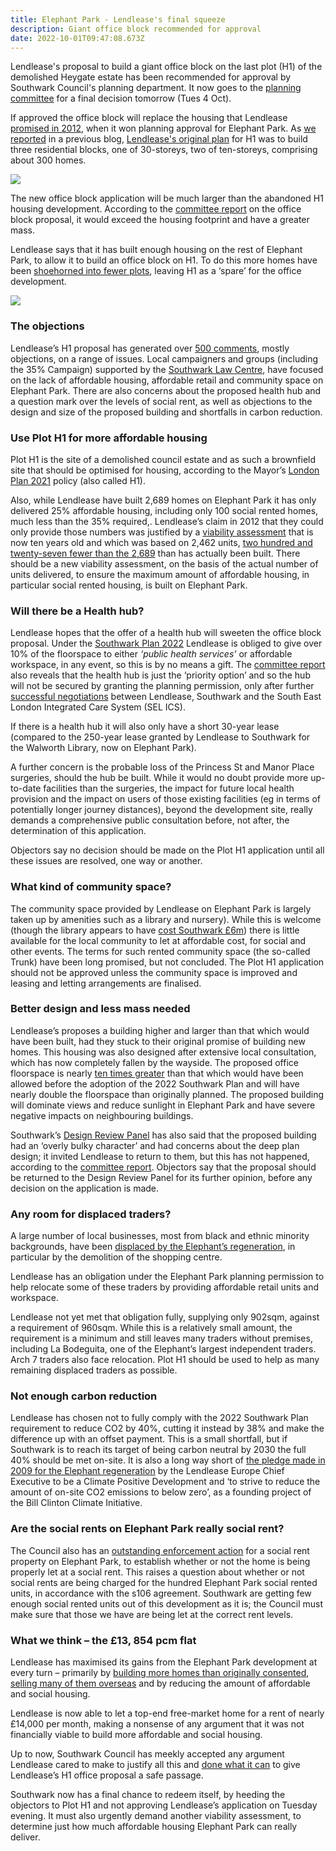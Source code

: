 ```yaml
---
title: Elephant Park - Lendlease's final squeeze
description: Giant office block recommended for approval
date: 2022-10-01T09:47:08.673Z
---
```

Lendlease's proposal to build a giant office block on the last plot (H1) of the demolished Heygate estate has been recommended for approval by Southwark Council's planning department. It now goes to the [planning committee](https://moderngov.southwark.gov.uk/ieListDocuments.aspx?CId=119&MId=7303&Ver=4) for a final decision tomorrow (Tues 4 Oct).

 If approved the office block will replace the housing that Lendlease [promised in 2012](https://planning.southwark.gov.uk/online-applications/applicationDetails.do?keyVal=ZZZV1JKBWR520&activeTab=summary), when it won planning approval for Elephant Park. As [we reported](https://www.35percent.org/posts/heygate-redevelopment-lendleases-final-squeeze/) in a previous blog, [Lendlease's original plan](https://planning.southwark.gov.uk/online-applications/applicationDetails.do?activeTab=documents&keyVal=ZZZV1JKBWR520) for H1 was to build three residential blocks, one of 30-storeys, two of ten-storeys, comprising about 300 homes.     

![](img/screenshot-2022-10-01-at-11-48-17-plot-h1-elephant-park-land-bounded-by-walworth-road-elephant-road-deacon-street-and-sayer-street-north-elephant-and-castle-london-se1.-21_ap_1819-report_to_planning_committee-3558918.pdf.png)

The new office block application will be much larger than the abandoned H1 housing development.  According to the [committee report](<https://moderngov.southwark.gov.uk/documents/s109058/Report Plot H1 Elephant Park Land bounded by Walworth Road Elephant Road Deacon Street and Sayer.pdf>) on the office block proposal, it would exceed the housing footprint and have a greater mass.

Lendlease says that it has built enough housing on the rest of Elephant Park, to allow it to build an office block on H1.  To do this more homes have been [shoehorned into fewer plots](https://www.35percent.org/posts/heygate-redevelopment-lendleases-final-squeeze/), leaving H1 as a ‘spare’ for the office development.

![](img/screenshot-2022-10-01-at-11-46-10-plot-h1-elephant-park-land-bounded-by-walworth-road-elephant-road-deacon-street-and-sayer-street-north-elephant-and-castle-london-se1.-21_ap_1819-report_to_planning_committee-3558918.pdf.png)

### The objections

Lendlease’s H1 proposal has generated over [500 comments](https://planning.southwark.gov.uk/online-applications/applicationDetails.do?activeTab=neighbourComments&keyVal=QTPPZDKB03Q00&neighbourCommentsPager.page=2), mostly objections, on a range of issues. Local campaigners and groups (including the 35% Campaign) supported by the [Southwark Law Centre](https://www.southwarklawcentre.org.uk/), have focused on the lack of affordable housing, affordable retail and community space on Elephant Park.  There are also concerns about the proposed health hub and a question mark over the levels of social rent, as well as objections to the design and size of the proposed building and shortfalls in carbon reduction.

### Use Plot H1 for more affordable housing

Plot H1 is the site of a demolished council estate and as such a brownfield site that should be optimised for housing, according to the Mayor’s [London Plan 2021](https://www.london.gov.uk/what-we-do/planning/london-plan) policy (also called H1).

Also, while Lendlease have built 2,689 homes on Elephant Park it has only delivered 25% affordable housing,  including only 100 social rented homes, much less than the 35% required,.  Lendlease’s claim in 2012 that they could  only provide those numbers was justified by a [viability assessment](https://www.35percent.org/posts/2015-06-25-heygate-viability-assessment-finally-revealed/) that is now ten years old and which was based on 2,462 units, [two hundred and twenty-seven fewer than the 2,689](https://www.35percent.org/posts/2020-02-21-heygate-final-chapter-and-chance-for-southwark-to-redeem-itself/)  than has actually been built.  There should be a new viability assessment, on the basis of the actual number of units delivered, to ensure the maximum amount of affordable housing, in particular social rented housing, is built on Elephant Park.   

### Will there be a Health hub?

Lendlease hopes that the offer of a health hub will sweeten the office block proposal.  Under the [Southwark Plan 2022](https://www.southwark.gov.uk/planning-and-building-control/planning-policy-and-transport-policy/new-southwark-plan) Lendlease is obliged to give over 10% of the floorspace to either *‘public health services’* or affordable workspace, in any event, so this is by no means a gift. The [committee report](<https://moderngov.southwark.gov.uk/documents/s109058/Report Plot H1 Elephant Park Land bounded by Walworth Road Elephant Road Deacon Street and Sayer.pdf>) also reveals that the health hub is just the ‘priority option’ and so the hub will not be secured by granting the planning permission, only after further [successful negotiations](https://planning.southwark.gov.uk/online-applications/files/3E107DB92E1C2C8D981676CADEFBDA2E/pdf/21_AP_1819-LETTER_FROM_LENDLEASE_ON_HEALTH_HUB_USE-3485797.pdf) between Lendlease, Southwark and the South East London Integrated Care System (SEL ICS).

If there is a health hub it will also only have a short 30-year lease (compared to the 250-year lease granted by Lendlease to Southwark for the Walworth Library, now on Elephant Park).

A further concern is the probable loss of the Princess St and Manor Place surgeries, should the hub be built. While it would no doubt provide more up-to-date facilities than the surgeries, the impact for future local health provision and the impact on users of those existing facilities (eg in terms of potentially longer journey distances), beyond the development site, really demands a comprehensive public consultation before, not after, the determination of this application.

Objectors say no decision should be made on the Plot H1 application until all these issues are resolved, one way or another.

### What kind of community space?

The community space provided by Lendlease on Elephant Park is largely taken up by amenities such as a library and nursery).  While this is welcome (though the library appears to have [cost Southwark £6m](<cost Southwark £6m>)) there is little available for the local community to let at affordable cost, for social and other events. The terms for such rented community space (the so-called Trunk) have been long promised, but not concluded. The Plot H1 application should not be approved unless the community space is improved and leasing and letting arrangements are finalised.

### Better design and less mass needed

Lendlease’s proposes a building higher and larger than that which would have been built, had they stuck to their original promise of building new homes.  This housing was also designed after extensive local consultation, which has now completely fallen by the wayside. The proposed office floorspace is nearly [ten times greater](https://www.35percent.org/posts/2021-09-12-lendleases-final-plot-for-elephant-park-offices-not-homes/) than that which would have been allowed before the adoption of the 2022 Southwark Plan  and will have nearly double the floorspace than originally planned.  The proposed building will dominate views and reduce sunlight in Elephant Park and have severe negative impacts on neighbouring buildings.

Southwark’s  [Design Review Panel](https://www.southwark.gov.uk/planning-and-building-control/design-and-conservation/design-review-panel) has also said that the proposed building had an ‘overly bulky character’ and had concerns about the deep plan design; it invited Lendlease to return to them, but this has not happened, according to the [committee report](<https://moderngov.southwark.gov.uk/documents/s109058/Report Plot H1 Elephant Park Land bounded by Walworth Road Elephant Road Deacon Street and Sayer.pdf>).  Objectors say that the proposal should be returned to the Design Review Panel for its further opinion, before any decision on the application is made.

### Any room for displaced traders?

A large number of local businesses, most from black and ethnic minority backgrounds, have been [displaced by the Elephant’s regeneration](https://latinelephant.org/displaced-traders-with-no-relocation/), in particular by the demolition of the shopping centre.

Lendlease has an obligation under the Elephant Park planning permission to help relocate some of these traders by providing affordable retail units and workspace.

Lendlease not yet met that obligation fully, supplying only 902sqm, against a requirement of 960sqm. While this is a relatively small amount, the requirement is a minimum and still leaves many traders without premises, including La Bodeguita, one of the Elephant’s largest independent traders. Arch 7 traders also face relocation. Plot H1 should be used to help as many remaining displaced traders as possible.

### Not enough carbon reduction

Lendlease has chosen not to fully comply with the 2022 Southwark Plan requirement to reduce CO2 by 40%, cutting it instead by 38% and make the difference up with an offset payment.  This is a small shortfall, but if Southwark is to reach its target of being carbon neutral by 2030 the full 40% should be met on-site.  It is also a long way short of [the pledge made in 2009 for the Elephant regeneration](https://www.london-se1.co.uk/news/view/3897) by the Lendlease Europe Chief Executive to be a Climate Positive Development and ‘to strive to reduce the amount of on-site CO2 emissions to below zero’, as a founding project of the Bill Clinton Climate Initiative.

### Are the social rents on Elephant Park really social rent?

The Council also has an [outstanding enforcement action](https://planning.southwark.gov.uk/online-applications/enforcementDetails.do?keyVal=RELD9TKB00K01&activeTab=summary) for a social rent property on Elephant Park, to establish whether or not the home is being properly let at a social rent. This raises a question about whether or not social rents are being charged for the hundred Elephant Park social rented units, in accordance with the s106 agreement.  Southwark are getting few enough social rented units out of this development as it is; the Council must make sure that those we have are being let at the correct rent levels.

### What we think – the £13, 854 pcm flat

Lendlease has maximised its gains from the Elephant Park development at every turn – primarily by [building more homes than originally consented](https://www.35percent.org/posts/2020-02-21-heygate-final-chapter-and-chance-for-southwark-to-redeem-itself/), [selling many of them overseas](https://www.35percent.org/posts/2016-11-12-elephant-park-a-populist-narrative/) and by reducing the amount of affordable and social housing.

Lendlease is now able to let a top-end free-market home for a rent of nearly £14,000 per month, making a nonsense of any argument that it was not financially viable to build more affordable and social housing.

Up to now, Southwark Council has meekly accepted any argument Lendlease cared to make to justify all this and [done what it can](https://www.35percent.org/posts/2021-09-12-lendleases-final-plot-for-elephant-park-offices-not-homes/) to give Lendlease’s H1 office proposal a safe passage.

Southwark now has a final chance to redeem itself, by heeding the objectors to Plot H1 and not approving Lendlease’s application on Tuesday evening.  It must also urgently demand another viability assessment, to determine just how much affordable housing Elephant Park can really deliver.